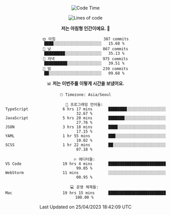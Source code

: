 <div align='center'>
 
<!--START_SECTION:waka-->
![Code Time](http://img.shields.io/badge/Code%20Time-2%2C566%20hrs%2041%20mins-blue)

![Lines of code](https://img.shields.io/badge/%EC%A0%80%EB%8A%94%20%EC%97%AC%ED%83%9C%EA%B9%8C%EC%A7%80%20-1.2%20million%20%EC%A4%84%EC%9D%98%20%EC%BD%94%EB%93%9C%EB%A5%BC%20%EC%9E%91%EC%84%B1%ED%96%88%EC%96%B4%EC%9A%94.-blue)

**저는 아침형 인간이에요. 🐤** 

```text
🌞 아침                     387 commits         ████░░░░░░░░░░░░░░░░░░░░░   15.68 % 
🌆 낮　                     867 commits         █████████░░░░░░░░░░░░░░░░   35.13 % 
🌃 저녁                     975 commits         ██████████░░░░░░░░░░░░░░░   39.51 % 
🌙 밤　                     239 commits         ██░░░░░░░░░░░░░░░░░░░░░░░   09.68 % 
```


📊 **저는 이번주를 이렇게 시간을 보냈어요.** 

```text
🕑︎ Timezone: Asia/Seoul

💬 프로그래밍 언어들: 
TypeScript               6 hrs 17 mins       ████████░░░░░░░░░░░░░░░░░   32.67 % 
JavaScript               5 hrs 20 mins       ███████░░░░░░░░░░░░░░░░░░   27.76 % 
JSON                     3 hrs 18 mins       ████░░░░░░░░░░░░░░░░░░░░░   17.15 % 
YAML                     1 hr 55 mins        ███░░░░░░░░░░░░░░░░░░░░░░   10.02 % 
SCSS                     1 hr 22 mins        ██░░░░░░░░░░░░░░░░░░░░░░░   07.18 % 

🔥 에디터들: 
VS Code                  19 hrs 4 mins       █████████████████████████   99.05 % 
WebStorm                 11 mins             ░░░░░░░░░░░░░░░░░░░░░░░░░   00.95 % 

💻 운영 체제들: 
Mac                      19 hrs 15 mins      █████████████████████████   100.00 % 
```


 Last Updated on 25/04/2023 18:42:09 UTC
<!--END_SECTION:waka-->
 </div>
<!---
Emewjin/Emewjin is a ✨ special ✨ repository because its `README.md` (this file) appears on your GitHub profile.
You can click the Preview link to take a look at your changes.
--->
